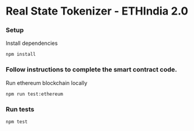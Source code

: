 # Real State Tokenizer - ETHIndia 2.0

### Setup

Install dependencies

`npm install`

### Follow instructions to complete the smart contract code.

Run ethereum blockchain locally

`npm run test:ethereum`

### Run tests
`npm test`
